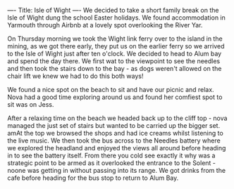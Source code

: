 —-
Title: Isle of Wight
—-
We decided to take a short family break on the Isle of Wight dung the school Easter holidays. We found accommodation in Yarmouth through Airbnb at a lovely spot overlooking the River Yar. 

On Thursday morning we took the Wight link ferry over to the island in the mining, as we got there early, they put us on the earlier ferry so we arrived to the Isle of Wight just after ten o'clock. We decided to head to Alum bay and spend the day there. We first wat to the viewpoint to see the  needles and then took the stairs down to the bay - as dogs weren't allowed on the chair lift we knew we had to do this both ways!

We found a nice spot on the beach to sit and have our picnic and relax. Nova had a good time exploring around us and found her comfiest spot to sit was on Jess. 

After a relaxing time on the beach we headed back up to the cliff top - nova managed the just set of stairs but wanted to be carried up the bigger set. amAt the top we browsed the shops and had ice creams whilst listening to the live music. We then took the bus across to the Needles battery where we explored the headland and enjoyed the views all around before heading in to see the battery itself. From there you cold see exactly it why was a strategic point to be armed as it overlooked the entrance to the Solent - noone was getting in without passing into its range. We got drinks from the cafe before heading for the bus stop to return to Alum Bay. 

